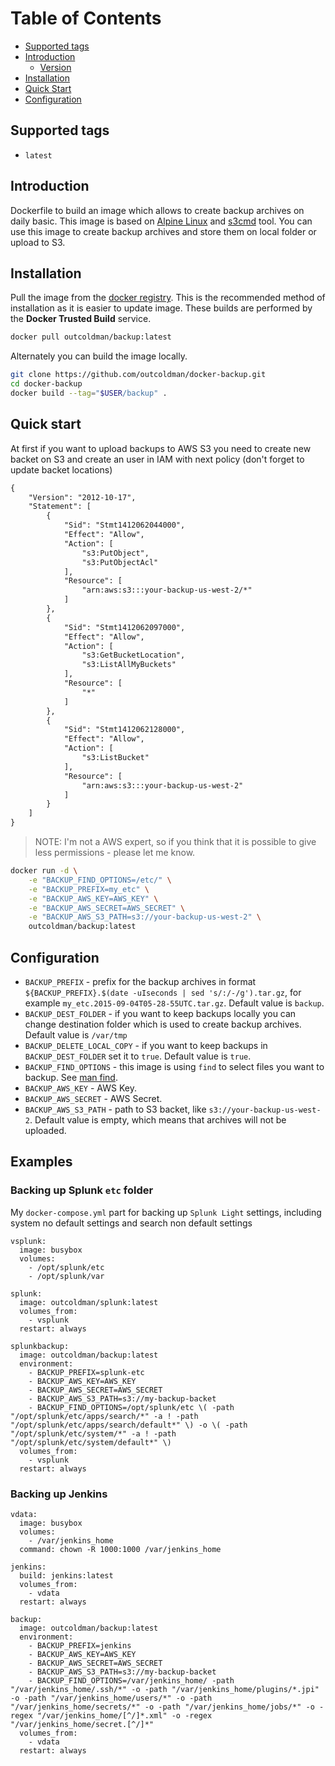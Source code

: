 # Table of Contents

- [Supported tags](#supported-tags)
- [Introduction](#introduction)
    - [Version](#version)
- [Installation](#installation)
- [Quick Start](#quick-start)
- [Configuration](#configuration)

## Supported tags

- `latest`

## Introduction

Dockerfile to build an image which allows to create backup archives on daily
basic. This image is based on [Alpine Linux](http://www.alpinelinux.org) and
[s3cmd](http://s3tools.org/s3cmd) tool. You can use this image to create
backup archives and store them on local folder or upload to S3.

## Installation

Pull the image from the [docker registry](https://registry.hub.docker.com/u/outcoldman/backup/).
This is the recommended method of installation as it is easier to update image.
These builds are performed by the **Docker Trusted Build** service.

```bash
docker pull outcoldman/backup:latest
```

Alternately you can build the image locally.

```bash
git clone https://github.com/outcoldman/docker-backup.git
cd docker-backup
docker build --tag="$USER/backup" .
```

## Quick start

At first if you want to upload backups to AWS S3 you need to create new
backet on S3 and create an user in IAM with next policy (don't forget to
update backet locations)

```xml
{
    "Version": "2012-10-17",
    "Statement": [
        {
            "Sid": "Stmt1412062044000",
            "Effect": "Allow",
            "Action": [
                "s3:PutObject",
                "s3:PutObjectAcl"
            ],
            "Resource": [
                "arn:aws:s3:::your-backup-us-west-2/*"
            ]
        },
        {
            "Sid": "Stmt1412062097000",
            "Effect": "Allow",
            "Action": [
                "s3:GetBucketLocation",
                "s3:ListAllMyBuckets"
            ],
            "Resource": [
                "*"
            ]
        },
        {
            "Sid": "Stmt1412062128000",
            "Effect": "Allow",
            "Action": [
                "s3:ListBucket"
            ],
            "Resource": [
                "arn:aws:s3:::your-backup-us-west-2"
            ]
        }
    ]
}
```

> NOTE: I'm not a AWS expert, so if you think that it is possible to give less
> permissions - please let me know.

```bash
docker run -d \
    -e "BACKUP_FIND_OPTIONS=/etc/" \
    -e "BACKUP_PREFIX=my_etc" \
    -e "BACKUP_AWS_KEY=AWS_KEY" \
    -e "BACKUP_AWS_SECRET=AWS_SECRET" \
    -e "BACKUP_AWS_S3_PATH=s3://your-backup-us-west-2" \
    outcoldman/backup:latest
```

## Configuration

- `BACKUP_PREFIX` - prefix for the backup archives in format
    `${BACKUP_PREFIX}.$(date -uIseconds | sed 's/:/-/g').tar.gz`, for example
    `my_etc.2015-09-04T05-28-55UTC.tar.gz`. Default value is `backup`.
- `BACKUP_DEST_FOLDER` - if you want to keep backups locally you can change
    destination folder which is used to create backup archives. Default
    value is `/var/tmp`
- `BACKUP_DELETE_LOCAL_COPY` - if you want to keep backups in
    `BACKUP_DEST_FOLDER` set it to `true`. Default value is `true`.
- `BACKUP_FIND_OPTIONS` - this image is using `find` to select files you want
    to backup. See [man find](https://www.freebsd.org/cgi/man.cgi?query=find(1)&sektion=).
- `BACKUP_AWS_KEY` - AWS Key.
- `BACKUP_AWS_SECRET` - AWS Secret.
- `BACKUP_AWS_S3_PATH` - path to S3 backet, like `s3://your-backup-us-west-2`.
    Default value is empty, which means that archives will not be uploaded.

## Examples

### Backing up Splunk `etc` folder

My `docker-compose.yml` part for backing up `Splunk Light` settings, including
system no default settings and search non default settings

```
vsplunk:
  image: busybox
  volumes:
    - /opt/splunk/etc
    - /opt/splunk/var

splunk:
  image: outcoldman/splunk:latest
  volumes_from:
    - vsplunk
  restart: always

splunkbackup:
  image: outcoldman/backup:latest
  environment:
    - BACKUP_PREFIX=splunk-etc
    - BACKUP_AWS_KEY=AWS_KEY
    - BACKUP_AWS_SECRET=AWS_SECRET
    - BACKUP_AWS_S3_PATH=s3://my-backup-backet
    - BACKUP_FIND_OPTIONS=/opt/splunk/etc \( -path "/opt/splunk/etc/apps/search/*" -a ! -path "/opt/splunk/etc/apps/search/default*" \) -o \( -path "/opt/splunk/etc/system/*" -a ! -path "/opt/splunk/etc/system/default*" \)
  volumes_from:
    - vsplunk
  restart: always
```

### Backing up Jenkins

```
vdata:
  image: busybox
  volumes:
    - /var/jenkins_home
  command: chown -R 1000:1000 /var/jenkins_home

jenkins:
  build: jenkins:latest
  volumes_from:
    - vdata
  restart: always

backup:
  image: outcoldman/backup:latest
  environment:
    - BACKUP_PREFIX=jenkins
    - BACKUP_AWS_KEY=AWS_KEY
    - BACKUP_AWS_SECRET=AWS_SECRET
    - BACKUP_AWS_S3_PATH=s3://my-backup-backet
    - BACKUP_FIND_OPTIONS=/var/jenkins_home/ -path "/var/jenkins_home/.ssh/*" -o -path "/var/jenkins_home/plugins/*.jpi" -o -path "/var/jenkins_home/users/*" -o -path "/var/jenkins_home/secrets/*" -o -path "/var/jenkins_home/jobs/*" -o -regex "/var/jenkins_home/[^/]*.xml" -o -regex "/var/jenkins_home/secret.[^/]*"
  volumes_from:
    - vdata
  restart: always
```
